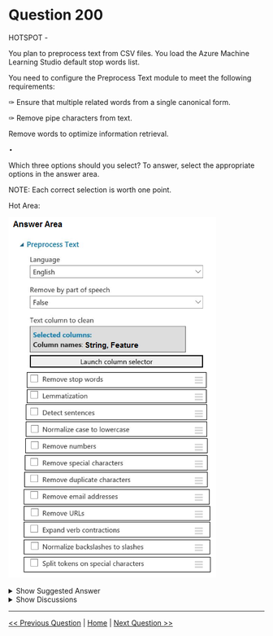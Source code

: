 # Question 200

HOTSPOT -

You plan to preprocess text from CSV files. You load the Azure Machine Learning Studio default stop words list.

You need to configure the Preprocess Text module to meet the following requirements:

✑ Ensure that multiple related words from a single canonical form.

✑ Remove pipe characters from text.

Remove words to optimize information retrieval.

![Question Image](../images/q200_q_0017600004.png)

Which three options should you select? To answer, select the appropriate options in the answer area.

NOTE: Each correct selection is worth one point.

Hot Area:

![Question Image](../images/q200_q_0017800001.png)

<details>
  <summary>Show Suggested Answer</summary>

<img src="../images/q200_ans_0_0018000001.png" alt="Answer Image"><br>

<p>Box 1: Remove stop words -</p>
<p>Remove words to optimize information retrieval.</p>
<p>Remove stop words: Select this option if you want to apply a predefined stopword list to the text column. Stop word removal is performed before any other processes.</p>
<p>Box 2: Lemmatization -</p>
<p>Ensure that multiple related words from a single canonical form.</p>
<p>Lemmatization converts multiple related words to a single canonical form</p>
<p>Box 3: Remove special characters</p>
<p>Remove special characters: Use this option to replace any non-alphanumeric special characters with the pipe | character.</p>
<p>Reference:</p>
<p>https://docs.microsoft.com/en-us/azure/machine-learning/studio-module-reference/preprocess-text</p>

</details>

<details>
  <summary>Show Discussions</summary>

<blockquote><p><strong>hyz123</strong> <code>(Fri 24 Dec 2021 16:42)</code> - <em>Upvotes: 14</em></p><p>&quot;Remove special characters&quot; should not be correct, because the requirement include remove pipe from the data,  but this one will add pipe to the data.
it should be &quot;Split tokens on special characters&quot;, this one should remove the pipe.</p></blockquote>
<blockquote><p><strong>trickerk</strong> <code>(Mon 23 Jan 2023 10:22)</code> - <em>Upvotes: 5</em></p><p>Split tokens on special characters just break words and won&#x27;t remove the pipe(|). 
According the page https://docs.microsoft.com/en-us/azure/machine-learning/algorithm-module-reference/preprocess-text:
Remove special characters: Use this option to remove any non-alphanumeric special characters.
So given answer is correct.</p></blockquote>
<blockquote><p><strong>epgd</strong> <code>(Tue 28 Dec 2021 22:05)</code> - <em>Upvotes: 11</em></p><p>Remove special characters: Use this option to replace any non-alphanumeric special characters with the pipe | character.</p></blockquote>
<blockquote><p><strong>trickerk</strong> <code>(Sat 14 Jan 2023 23:53)</code> - <em>Upvotes: 8</em></p><p>I think this description changed:
Remove special characters: Use this option to remove any non-alphanumeric special characters.
https://docs.microsoft.com/en-us/azure/machine-learning/algorithm-module-reference/preprocess-text</p></blockquote>
<blockquote><p><strong>ljljljlj</strong> <code>(Wed 11 Jan 2023 15:02)</code> - <em>Upvotes: 7</em></p><p>On exam 2021/7/10</p></blockquote>
<blockquote><p><strong>victorafb</strong> <code>(Mon 22 Apr 2024 15:11)</code> - <em>Upvotes: 6</em></p><p>Answer is corret, check on 
https://learn.microsoft.com/en-us/azure/machine-learning/component-reference/preprocess-text</p></blockquote>
<blockquote><p><strong>David_Tadeu</strong> <code>(Sat 30 Sep 2023 09:03)</code> - <em>Upvotes: 7</em></p><p>I see these definitions

5Jun2019 - _Remove special characters_: Use this option to replace any non-alphanumeric special characters with the pipe | character. (https://docs.microsoft.com/en-us/previous-versions/azure/machine-learning/studio-module-reference/preprocess-text)

11Apr2021 - _Remove special characters_: Use this option to remove any non-alphanumeric special characters. (https://docs.microsoft.com/en-us/azure/machine-learning/component-reference/preprocess-text)

So for the second I&#x27;m going with _Remove Special Characters_, i.e. I think the answer is right as of March 2022.</p></blockquote>

<blockquote><p><strong>michaelmorar</strong> <code>(Sun 30 Jun 2024 12:21)</code> - <em>Upvotes: 1</em></p><p>Thank you for this explanation!</p></blockquote>
<blockquote><p><strong>Mrinals</strong> <code>(Mon 22 May 2023 23:17)</code> - <em>Upvotes: 1</em></p><p>Remove special characters: Use this option to replace any non-alphanumeric special characters with the pipe | character.
in link &quot;https://docs.microsoft.com/en-us/azure/machine-learning/studio-module-reference/preprocess-text&quot;</p></blockquote>
<blockquote><p><strong>trickerk</strong> <code>(Sat 07 Jan 2023 09:05)</code> - <em>Upvotes: 2</em></p><p>Split tokens on special characters just break words and won&#x27;t remove the pipe(|). 
According the page https://docs.microsoft.com/en-us/azure/machine-learning/algorithm-module-reference/preprocess-text:
Remove special characters: Use this option to remove any non-alphanumeric special characters.
So given answer is correct.</p></blockquote>
<blockquote><p><strong>azurecert2021</strong> <code>(Sun 25 Dec 2022 19:06)</code> - <em>Upvotes: 1</em></p><p>looks like question is for designers or misprint the requirement as Remove special characters can not be the choice for studio as already explained by others.</p></blockquote>
<blockquote><p><strong>YG59</strong> <code>(Fri 02 Dec 2022 01:20)</code> - <em>Upvotes: 5</em></p><p>It seems like that &#x27;Remove Special Characters&#x27; has different definition in designer and studio. 
1) Designer: Use this option to remove any non-alphanumeric special characters.
https://docs.microsoft.com/en-us/azure/machine-learning/algorithm-module-reference/preprocess-text
2) Studio: Use this option to replace any non-alphanumeric special characters with the pipe | character.
https://docs.microsoft.com/en-us/azure/machine-learning/studio-module-reference/preprocess-text</p></blockquote>
<blockquote><p><strong>lucazav</strong> <code>(Thu 14 Apr 2022 10:48)</code> - <em>Upvotes: 7</em></p><p>The suggested answer works if you are using Azure ML Studio Classic (infact the picture is related to the Preprocess Text module of the Classic one).
It doesn&#x27;t work on the new Azure ML Designer. In order to remove the pipe there, you have to:
  - enter the string &quot;(\|)&quot; into the &quot;Custom regular expression&quot; textbox
  - leave the &quot;Custom replacement string&quot; textbox empty</p></blockquote>
<blockquote><p><strong>Kamalraj</strong> <code>(Sat 05 Feb 2022 07:50)</code> - <em>Upvotes: 5</em></p><p>Remove special characters is correct,
https://docs.microsoft.com/en-us/azure/machine-learning/studio-module-reference/preprocess-text</p></blockquote>
<blockquote><p><strong>allanm</strong> <code>(Tue 15 Nov 2022 21:14)</code> - <em>Upvotes: 2</em></p><p>Incorrect, the requirement states to &quot;remove pipe characters from text&quot;. Remove special characters will introduce the pipe (|) charcater in your &quot;bag of words&quot; which is not what is asked.</p></blockquote>

</details>

---

[<< Previous Question](question_199.md) | [Home](../index.md) | [Next Question >>](question_201.md)
